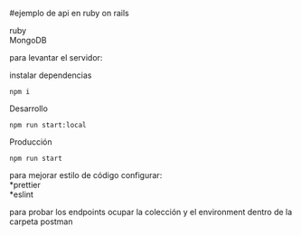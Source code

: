
#ejemplo de api en ruby on rails

ruby <br>
MongoDB <br>

para levantar el servidor:

instalar dependencias
```
npm i
```

Desarrollo
```
npm run start:local
```
Producción
```
npm run start
```

para mejorar estilo de código configurar:<br>
*prettier<br>
*eslint

para probar los endpoints ocupar la colección y el environment dentro de la carpeta postman